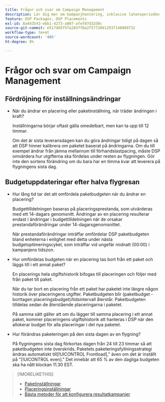 ```yaml
---
title: Frågor och svar om Campaign Management
description: Lär dig mer om kampanjhantering, inklusive latensperioden för ändringar och vad som händer när du gör budgetändringar under en flygning.
feature: DSP Packages, DSP Placements
exl-id: 8a443543-ebb1-4273-a007-afef07d32d8c
source-git-commit: e517dd5f5fa283ff8a2f57728612937148889732
workflow-type: tm+mt
source-wordcount: '405'
ht-degree: 0%

---
```


# Frågor och svar om Campaign Management

<!-- Most of this information should be moved into the relevant topics (especially editing topics). -->

## Fördröjning för inställningsändringar

* När du ändrar en placering eller paketinställning, när träder ändringen i kraft?

  Inställningarna börjar oftast gälla omedelbart, men kan ta upp till 12 timmar.

  Om det är sista leveransdagen kan du göra ändringar tidigt på dagen så att DSP hinner kalibrera om paketet baserat på ändringarna. Om du till exempel ändrar från jämna mellanrum till förhandslastpacing, måste DSP omvärdera hur utgifterna ska fördelas under resten av flygningen. Gör inte den sortens förändring om du bara har en timma kvar att leverera på flygningens sista dag.

## Budgetuppdateringar efter halva flygresan

* Hur lång tid tar det att omfördela paketbudgeten när du ändrar en placering?

  Budgettilldelningen baseras på placeringsprestanda, som utvärderas med ett 14-dagars genomsnitt. Ändringar av en placering resulterar endast i ändringar i budgettilldelningen när de orsakar prestandaförändringar under 14-dagarsgenomsnittet.

  När prestandaförändringar inträffar omfördelar DSP paketbudgeten bland enheterna i enlighet med detta under nästa budgetoptimeringscykel, som inträffar vid ungefär midnatt (00:00) i kampanjens tidszon.

* Hur omfördelas budgeten när en placering tas bort från ett paket och läggs till i ett annat paket?

  En placerings hela utgiftshistorik bifogas till placeringen och följer med från paket till paket.

  När du tar bort en placering från ett paket har paketet inte längre någon historik över placeringens utgifter. Paketbudgeten blir (paketbudget - borttagen placeringsbudget)/tidsintervall återstår. Paketbudgeten tilldelas sedan de återstående placeringarna i paketet.

  På samma sätt gäller att om du lägger till samma placering i ett annat paket, kommer placeringens utgiftshistorik att hanteras i DSP när den allokerar budget för alla placeringar i det nya paketet.

* Hur förändras paketeringen på den sista dagen av en flygning?

  På flygningens sista dag förkortas dagen från 24 till 23 timmar så att paketbudgeten inte överskrids. Paketets paketeringsfyllningsstrategi ändras automatiskt till[!UICONTROL Frontload],&quot; även om det är inställt på &quot;[!UICONTROL even].&quot; Det innebär att 65 % av den dagliga budgeten ska ha nått klockan 11.30 EST.

>[!MORELIKETHIS]
>
>* [Paketinställningar](/help/dsp/campaign-management/packages/package-settings.md)
>* [Placeringsinställningar](/help/dsp/campaign-management/placements/placement-settings.md)
>* [Bästa metoder för att konfigurera resultatkampanjer](/help/dsp/optimization/campaign-best-practices-performance.md)
